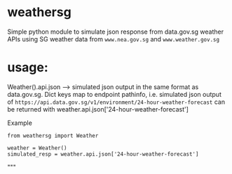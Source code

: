 # weathersg
Simple python module to simulate json response from data.gov.sg weather APIs using SG weather data from `www.nea.gov.sg` and `www.weather.gov.sg`

# usage:
Weather().api.json --> simulated json output in the same format as data.gov.sg. Dict keys map to endpoint pathinfo, i.e. simulated json output of `https://api.data.gov.sg/v1/environment/24-hour-weather-forecast` can be returned with weather.api.json['24-hour-weather-forecast']

Example
```
from weathersg import Weather

weather = Weather()
simulated_resp = weather.api.json['24-hour-weather-forecast']
```
"""
